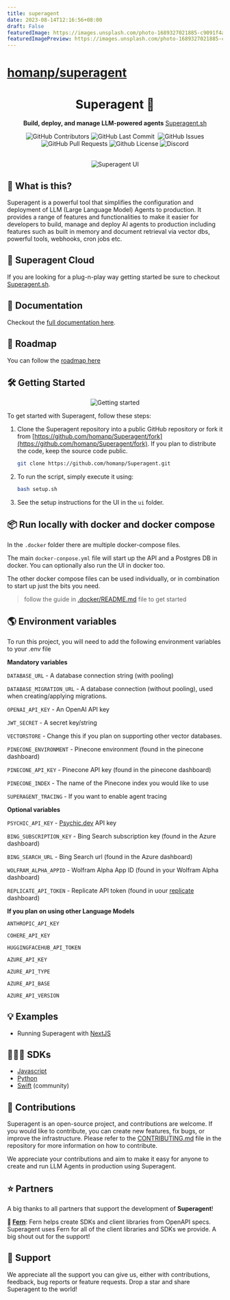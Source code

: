 ```yaml
---
title: superagent
date: 2023-08-14T12:16:56+08:00
draft: False
featuredImage: https://images.unsplash.com/photo-1689327021885-c9091f4a2aa8?ixid=M3w0NjAwMjJ8MHwxfHJhbmRvbXx8fHx8fHx8fDE2OTE5ODY0Njl8&ixlib=rb-4.0.3
featuredImagePreview: https://images.unsplash.com/photo-1689327021885-c9091f4a2aa8?ixid=M3w0NjAwMjJ8MHwxfHJhbmRvbXx8fHx8fHx8fDE2OTE5ODY0Njl8&ixlib=rb-4.0.3
---
```


# [homanp/superagent](https://github.com/homanp/superagent)

<div align="center">

# Superagent 🥷

**Build, deploy, and manage LLM-powered agents**
[Superagent.sh](https://Superagent.sh)

<p>
<img alt="GitHub Contributors" src="https://img.shields.io/github/contributors/homanp/Superagent" />
<img alt="GitHub Last Commit" src="https://img.shields.io/github/last-commit/homanp/Superagent" />
<img alt="" src="https://img.shields.io/github/repo-size/homanp/Superagent" />
<img alt="GitHub Issues" src="https://img.shields.io/github/issues/homanp/Superagent" />
<img alt="GitHub Pull Requests" src="https://img.shields.io/github/issues-pr/homanp/Superagent" />
<img alt="Github License" src="https://img.shields.io/badge/License-MIT-yellow.svg" />
<img alt="Discord" src="https://img.shields.io/discord/1110910277110743103?label=Discord&logo=discord&logoColor=white&style=plastic&color=d7b023)](https://discord.gg/e8j7mgjDUK" />
</p>

<br />

<img alt="Superagent UI" src="./ui/public/superagent.png" />

</div>

## 🧐 What is this?

Superagent is a powerful tool that simplifies the configuration and deployment of LLM (Large Language Model) Agents to production. It provides a range of features and functionalities to make it easier for developers to build, manage and deploy AI agents to production including features such as built in memory and document retrieval via vector dbs, powerful tools, webhooks, cron jobs etc.

## 🥷 Superagent Cloud

If you are looking for a plug-n-play way getting started be sure to checkout [Superagent.sh](https://Superagent.sh).

## 🔎 Documentation

Checkout the [full documentation here](https://docs.Superagent.sh/).

## 🚧 Roadmap

You can follow the [roadmap here](https://github.com/users/homanp/projects/4)

## 🛠️ Getting Started

<div align="center">
<img alt="Getting started" src="https://cdn.loom.com/sessions/thumbnails/7869ed5dc7614205b62249bedfbc49e0-1688459140526-with-play.gif" />
</div>

To get started with Superagent, follow these steps:

1. Clone the Superagent repository into a public GitHub repository or fork it from [https://github.com/homanp/Superagent/fork](https://github.com/homanp/Superagent/fork). If you plan to distribute the code, keep the source code public.

   ```sh
   git clone https://github.com/homanp/Superagent.git
   ```

2. To run the script, simply execute it using:

   ```sh
   bash setup.sh
   ```

3. See the setup instructions for the UI in the `ui` folder.

## 📦 Run locally with docker and docker compose

In the `.docker` folder there are multiple docker-compose files.

The main `docker-conpose.yml` file will start up the API and a Postgres DB in docker. You can optionally also run the UI in docker too.

The other docker compose files can be used individually, or in combination to start up just the bits you need.

> follow the guide in [.docker/README.md](.docker/README.md) file to get started

## 🌎 Environment variables

To run this project, you will need to add the following environment variables to your .env file

**Mandatory variables**

`DATABASE_URL` - A database connection string (with pooling)

`DATABASE_MIGRATION_URL` - A database connection (without pooling), used when creating/applying migrations.

`OPENAI_API_KEY` - An OpenAI API key

`JWT_SECRET` - A secret key/string

`VECTORSTORE` - Change this if you plan on supporting other vector databases.

`PINECONE_ENVIRONMENT` - Pinecone environment (found in the pinecone dashboard)

`PINECONE_API_KEY` - Pinecone API key (found in the pinecone dashboard)

`PINECONE_INDEX` - The name of the Pinecone index you would like to use

`SUPERAGENT_TRACING` - If you want to enable agent tracing

**Optional variables**

`PSYCHIC_API_KEY` - [Psychic.dev](https://psychic.dev) API key

`BING_SUBSCRIPTION_KEY` - Bing Search subscription key (found in the Azure dashboard)

`BING_SEARCH_URL` - Bing Search url (found in the Azure dashboard)

`WOLFRAM_ALPHA_APPID` - Wolfram Alpha App ID (found in your Wolfram Alpha dashboard)

`REPLICATE_API_TOKEN` - Replicate API token (found in uour [replicate](https://replication.com) dashboard)

**If you plan on using other Language Models**

`ANTHROPIC_API_KEY`

`COHERE_API_KEY`

`HUGGINGFACEHUB_API_TOKEN`

`AZURE_API_KEY`

`AZURE_API_TYPE`

`AZURE_API_BASE`

`AZURE_API_VERSION`

## 💡 Examples

- Running Superagent with [NextJS](https://github.com/homanp/nextjs-Superagent)

## 👨🏽‍💻 SDKs

- [Javascript](https://github.com/homanp/superagent-js)
- [Python](https://github.com/homanp/superagent-py)
- [Swift](https://github.com/simonweniger/superagent-swift) (community)

## 🫶 Contributions

Superagent is an open-source project, and contributions are welcome. If you would like to contribute, you can create new features, fix bugs, or improve the infrastructure. Please refer to the [CONTRIBUTING.md](https://github.com/homanp/Superagent/blob/main/.github/CONTRIBUTING.md) file in the repository for more information on how to contribute.

We appreciate your contributions and aim to make it easy for anyone to create and run LLM Agents in production using Superagent.

## ⭐ Partners

A big thanks to all partners that support the development of **Superagent**!

**🌿 [Fern](https://buildwithfern.com/)**:
Fern helps create SDKs and client libraries from OpenAPI specs. Superagent uses Fern for all of the client libraries and SDKs we provide. A big shout out for the support!

## 🙏 Support

We appreciate all the support you can give us, either with contributions, feedback, bug reports or feature requests. Drop a star and share Superagent to the world!
